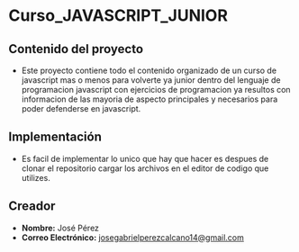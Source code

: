 # Curso_JAVASCRIPT_JUNIOR

## Contenido del proyecto

- Este proyecto contiene todo el contenido organizado de un curso de javascript mas o menos para volverte ya junior dentro del lenguaje de programacion javascript con ejercicios de programacion ya resultos con informacion de las mayoria de aspecto principales y necesarios para poder defenderse en javascript.

## Implementación 

- Es facil de implementar lo unico que hay que hacer es despues de clonar el repositorio cargar los archivos en el editor de codigo que utilizes.

## Creador

- **Nombre:** José Pérez
- **Correo Electrónico:** josegabrielperezcalcano14@gmail.com


